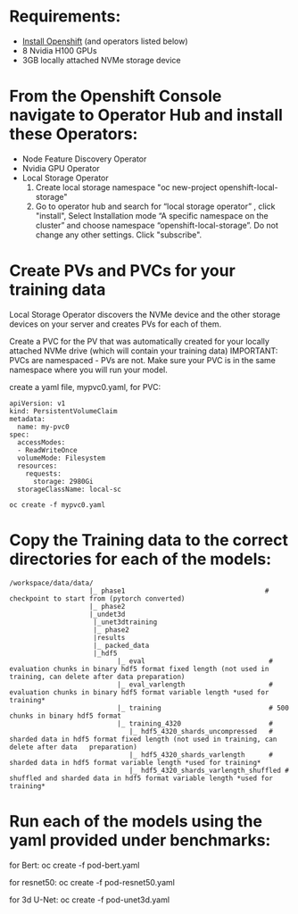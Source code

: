 # Requirements:  
*  [Install Openshift](https://access.redhat.com/documentation/en-us/openshift_container_platform/4.13/html/installing/index) (and operators listed below)
*  8 Nvidia H100 GPUs
*  3GB locally attached NVMe storage device

# From the Openshift Console navigate to Operator Hub and install these Operators:
*  Node Feature Discovery Operator
*  Nvidia GPU Operator
*  Local Storage Operator
    1)  Create local storage namespace
    "oc new-project openshift-local-storage"
    2) Go to operator hub and search for “local storage operator” , click "install", 
    Select Installation mode “A specific namespace on the cluster” and choose namespace “openshift-local-storage”. 
    Do not change any other settings. Click "subscribe".

# Create PVs and PVCs for your training data

Local Storage Operator discovers the NVMe device and the other storage devices on your server and creates PVs for each of them.

Create a PVC for the PV that was automatically created for your locally attached NVMe drive (which will contain your training data)
IMPORTANT: PVCs are namespaced - PVs are not. Make sure your PVC is in the same namespace where you will run your model. 

create a yaml file, mypvc0.yaml, for PVC: 
```
apiVersion: v1
kind: PersistentVolumeClaim
metadata:
  name: my-pvc0
spec:
  accessModes:
  - ReadWriteOnce
  volumeMode: Filesystem
  resources:
    requests:
      storage: 2980Gi
  storageClassName: local-sc
```

```oc create -f mypvc0.yaml```

# Copy the Training data to the correct directories for each of the models: 
```
/workspace/data/data/     
                    |_ phase1                                   # checkpoint to start from (pytorch converted)    
                    |_ phase2    
                    |_undet3d    
                     |_unet3dtraining    
                     |_ phase2    
                     |results    
                     |_ packed_data    
                     |_hdf5  
                           |_ eval                               # evaluation chunks in binary hdf5 format fixed length (not used in training, can delete after data preparation)      
                           |_ eval_varlength                     # evaluation chunks in binary hdf5 format variable length *used for training*    
                           |_ training                           # 500 chunks in binary hdf5 format     
                           |_ training_4320                      #     
                              |_ hdf5_4320_shards_uncompressed   # sharded data in hdf5 format fixed length (not used in training, can delete after data   preparation)    
                              |_ hdf5_4320_shards_varlength      # sharded data in hdf5 format variable length *used for training*    
                              |_ hdf5_4320_shards_varlength_shuffled # shuffled and sharded data in hdf5 format variable length *used for training*    

```

# Run each of the models using the yaml provided under benchmarks: 

for Bert:
oc create -f pod-bert.yaml

for resnet50:
oc create -f pod-resnet50.yaml

for 3d U-Net:
oc create -f pod-unet3d.yaml 







